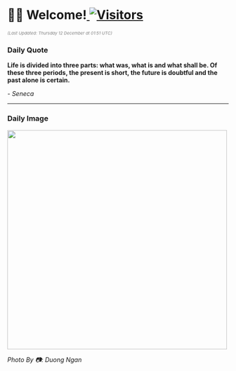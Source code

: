 <h1>👋🏽 Welcome!<a href="https://github.com/OmitNomis/"> <img src="https://visitor-badge.laobi.icu/badge?page_id=OmitNomis" alt="Visitors"></a></h1>

<i><p style="font-size: 0.6rem; color:gray">(Last Updated: Thursday 12 December at 01:51 UTC)</p></i>

<h3> Daily Quote </h3>
<b><p>Life is divided into three parts: what was, what is and what shall be. Of these three periods, the present is short, the future is doubtful and the past alone is certain.</p></b>
<i><caption style="font-size: 0.8rem; color:gray;">- Seneca</caption></i>


<hr>

<h3>Daily Image</h3>
<a href="https://images.unsplash.com/photo-1731994710363-4bfb946ce10c?crop=entropy&cs=srgb&fm=jpg&ixid=M3w2MjM3MzF8MHwxfHJhbmRvbXx8fHx8fHx8fDE3MzM5NjgyOTF8&ixlib=rb-4.0.3&q=85" target="_blank"><img style="height:500px;" src=https://images.unsplash.com/photo-1731994710363-4bfb946ce10c?crop=entropy&cs=srgb&fm=jpg&ixid=M3w2MjM3MzF8MHwxfHJhbmRvbXx8fHx8fHx8fDE3MzM5NjgyOTF8&ixlib=rb-4.0.3&q=85"/></a>

<i><caption style="font-size: 0.8rem; color:gray;"> Photo By 📷: Duong Ngan</caption></i>
